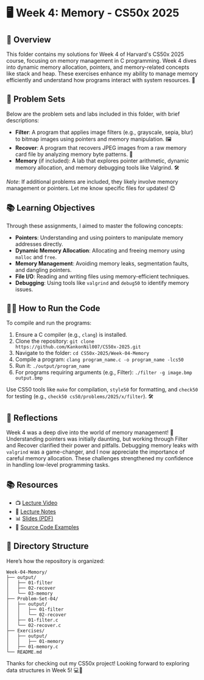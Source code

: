 # 🖥️ Week 4: Memory - CS50x 2025

## 🌟 Overview
This folder contains my solutions for Week 4 of Harvard's CS50x 2025 course, focusing on memory management in C programming. Week 4 dives into dynamic memory allocation, pointers, and memory-related concepts like stack and heap. These exercises enhance my ability to manage memory efficiently and understand how programs interact with system resources. 🚀

## 🧩 Problem Sets
Below are the problem sets and labs included in this folder, with brief descriptions:

- **Filter**: A program that applies image filters (e.g., grayscale, sepia, blur) to bitmap images using pointers and memory manipulation. 🖼️
- **Recover**: A program that recovers JPEG images from a raw memory card file by analyzing memory byte patterns. 💾
- **Memory** (if included): A lab that explores pointer arithmetic, dynamic memory allocation, and memory debugging tools like Valgrind. 🛠️

*Note*: If additional problems are included, they likely involve memory management or pointers. Let me know specific files for updates! 😊

## 📚 Learning Objectives
Through these assignments, I aimed to master the following concepts:
- **Pointers**: Understanding and using pointers to manipulate memory addresses directly.
- **Dynamic Memory Allocation**: Allocating and freeing memory using `malloc` and `free`.
- **Memory Management**: Avoiding memory leaks, segmentation faults, and dangling pointers.
- **File I/O**: Reading and writing files using memory-efficient techniques.
- **Debugging**: Using tools like `valgrind` and `debug50` to identify memory issues.

## 🏃‍♂️ How to Run the Code
To compile and run the programs:
1. Ensure a C compiler (e.g., `clang`) is installed.
2. Clone the repository: `git clone https://github.com/KankonNil007/CS50x-2025.git`
3. Navigate to the folder: `cd CS50x-2025/Week-04-Memory`
4. Compile a program: `clang program_name.c -o program_name -lcs50`
5. Run it: `./output/program_name`
6. For programs requiring arguments (e.g., Filter): `./filter -g image.bmp output.bmp`

Use CS50 tools like `make` for compilation, `style50` for formatting, and `check50` for testing (e.g., `check50 cs50/problems/2025/x/filter`). 🛠️

## 💭 Reflections
Week 4 was a deep dive into the world of memory management! 🥳 Understanding pointers was initially daunting, but working through Filter and Recover clarified their power and pitfalls. Debugging memory leaks with `valgrind` was a game-changer, and I now appreciate the importance of careful memory allocation. These challenges strengthened my confidence in handling low-level programming tasks.

## 📚 Resources
- 📺 [Lecture Video](https://video.cs50.io/kcRdFGbzR1I)
- 📝 [Lecture Notes](https://cs50.harvard.edu/x/2025/notes/4/)
- 📊 [Slides (PDF)](https://cdn.cs50.net/2024/fall/lectures/4/lecture4.pdf)
- 💾 [Source Code Examples](https://cdn.cs50.net/2024/fall/lectures/4/src4.zip)

## 📂 Directory Structure
Here’s how the repository is organized:
```
Week-04-Memory/
├── output/
│   ├── 01-filter
│   ├── 02-recover
│   └── 03-memory
├── Problem-Set-04/
│   ├── output/
│   │   ├── 01-filter
│   │   └── 02-recover
│   ├── 01-filter.c
│   └── 02-recover.c
├── Exercises/
│   ├── output/
│   │   ├── 01-memory
│   ├── 01-memory.c
└── README.md
```

Thanks for checking out my CS50x project! Looking forward to exploring data structures in Week 5! 💻🚀
